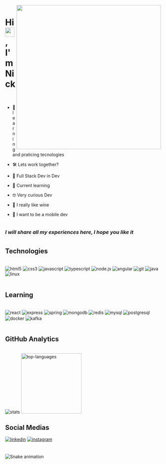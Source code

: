 <img align="right" height="467" src="https://raw.githubusercontent.com/gist/NaSilvaNick/79ae4de1bec773df8bcbf0ac8532873d/raw/353957f565827e4a631e1670748d83f6c03b78ff/card.svg">

<h1>Hi <img src="https://raw.githubusercontent.com/kaueMarques/kaueMarques/master/hi.gif" width="30px">, I'm Nick</h1>
<br>

- 🚀 learning and praticing tecnologies

- 🛠️ Lets work together?

- 🌱 Full Stack Dev in Dev

- 🧠 Current learning

- 🤓 Very curious Dev

- 🍷 I really like wine

- 📱 I want to be a mobile dev

#
### *I will share all my experiences here, I hope you like it*
#

## Technologies

<div style="display: inline_block"><br/>
    <img align="center" alt="html5" src="https://img.shields.io/badge/HTML5-E34F26?style=for-the-badge&logo=html5&logoColor=white" />
    <img align="center" alt="css3" src="https://img.shields.io/badge/CSS3-1572B6?style=for-the-badge&logo=css3&logoColor=white" />
    <img align="center" alt="javascript" src="https://img.shields.io/badge/JavaScript-F7DF1E?style=for-the-badge&logo=javascript&logoColor=black" />
    <img align="center" alt="typescript" src="https://img.shields.io/badge/TypeScript-007ACC?style=for-the-badge&logo=typescript&logoColor=white" />
    <img align="center" alt="node.js" src="https://img.shields.io/badge/Node.js-43853D?style=for-the-badge&logo=node.js&logoColor=white" />
    <img align="center" alt="angular" src="https://img.shields.io/badge/Angular-DD0031?style=for-the-badge&logo=angular&logoColor=white" />
    <img align="center" alt="git" src="https://img.shields.io/badge/GIT-E44C30?style=for-the-badge&logo=git&logoColor=white" />
    <img align="center" alt="java" src="https://img.shields.io/badge/Java-ED8B00?style=for-the-badge&logo=java&logoColor=white" />
    <img align="center" alt="linux" src="https://img.shields.io/badge/Linux-FCC624?style=for-the-badge&logo=linux&logoColor=black" />
</div>
<br>

## Learning
<div style="display: inline_block"><br/>
    <img align="center" alt="react" src="https://img.shields.io/badge/React-20232A?style=for-the-badge&logo=react&logoColor=61DAFB" />   
    <img align="center" alt="express" src="https://img.shields.io/badge/Express.js-404D59?style=for-the-badge" /> 
    <img align="center" alt="spring" src="https://img.shields.io/badge/Spring-6DB33F?style=for-the-badge&logo=spring&logoColor=white" />
    <img align="center" alt="mongodb" src="https://img.shields.io/badge/MongoDB-4EA94B?style=for-the-badge&logo=mongodb&logoColor=white" />
    <img align="center" alt="redis" src="https://img.shields.io/badge/redis-%23DD0031.svg?&style=for-the-badge&logo=redis&logoColor=white" />    
    <img align="center" alt="mysql" src="https://img.shields.io/badge/MySQL-00000F?style=for-the-badge&logo=mysql&logoColor=white" />
    <img align="center" alt="postgresql" src="https://img.shields.io/badge/PostgreSQL-316192?style=for-the-badge&logo=postgresql&logoColor=white" />
    <img align="center" alt="docker" src="https://img.shields.io/badge/docker-%230db7ed.svg?style=for-the-badge&logo=docker&logoColor=white" />
    <img align="center" alt="kafka" src="https://img.shields.io/badge/kafka-000?style=for-the-badge&logo=apachekafka" />
</div>
<br>

## GitHub Analytics
<div style="display: inline_block"><br/>
<img alt="stats" src="https://github-readme-stats.vercel.app/api?username=NaSilvaNick&show_icons=true&theme=prussian" />
<img style="height: 195px" alt="top-languages" src="https://github-readme-stats.vercel.app/api/top-langs/?username=anuraghazra&theme=prussian&layout=compact" />
</div>

## Social Medias

[![linkedin](https://img.shields.io/badge/LinkedIn-0077B5?style=for-the-badge&logo=linkedin&logoColor=white)](https://www.linkedin.com/in/nickolassilva/)
[![instagram]( https://img.shields.io/badge/Instagram-E4405F?style=for-the-badge&logo=instagram&logoColor=white)](https://www.instagram.com/nasilvanick/)

#

![Snake animation](https://github.com/NaSilvaNick/NaSilvaNick/blob/output/github-contribution-grid-snake.svg)
